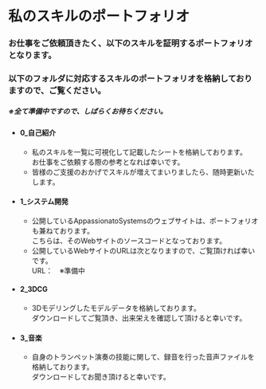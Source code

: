 # 私のスキルのポートフォリオ
### お仕事をご依頼頂きたく、以下のスキルを証明するポートフォリオとなります。
### 以下のフォルダに対応するスキルのポートフォリオを格納しておりますので、ご覧ください。

##### ※全て準備中ですので、しばらくお待ちください。

* #### 0_自己紹介
  * 私のスキルを一覧に可視化して記載したシートを格納しております。<br/>お仕事をご依頼する際の参考となれば幸いです。
  * 皆様のご支援のおかげでスキルが増えてまいりましたら、随時更新いたします。
* #### 1_システム開発
  * 公開しているAppassionatoSystemsのウェブサイトは、ポートフォリオも兼ねております。<br/>こちらは、そのWebサイトのソースコードとなっております。
  * 公開しているWebサイトのURLは次となりますので、ご覧頂ければ幸いです。<br/>URL：　※準備中
* #### 2_3DCG
  * 3Dモデリングしたモデルデータを格納しております。<br/>ダウンロードしてご覧頂き、出来栄えを確認して頂けると幸いです。 
* #### 3_音楽
  * 自身のトランペット演奏の技能に関して、録音を行った音声ファイルを格納しております。<br/>ダウンロードしてお聞き頂けると幸いです。
